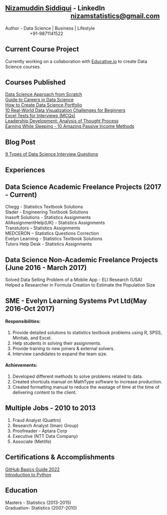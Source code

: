 ## [Nizamuddin Siddiqui](https://www.linkedin.com/in/nizamuddinsiddiqui/) - LinkedIn &nbsp;&nbsp;&nbsp;&nbsp;&nbsp;&nbsp;&nbsp;&nbsp;&nbsp;&nbsp;&nbsp;&nbsp;&nbsp;&nbsp;&nbsp;&nbsp;&nbsp;&nbsp;&nbsp;&nbsp;&nbsp;&nbsp;&nbsp;&nbsp;&nbsp;&nbsp;&nbsp;&nbsp;&nbsp;&nbsp;&nbsp;&nbsp;&nbsp;&nbsp;&nbsp;&nbsp;&nbsp;&nbsp;&nbsp;&nbsp;&nbsp;&nbsp;nizamstatistics@gmail.com
Author - Data Science | Business | Lifestyle&nbsp; &nbsp; &nbsp; &nbsp; &nbsp; &nbsp; &nbsp; &nbsp; &nbsp; &nbsp; &nbsp; &nbsp; &nbsp; &nbsp; &nbsp; &nbsp; &nbsp; &nbsp; &nbsp; &nbsp; &nbsp; &nbsp; &nbsp; &nbsp; &nbsp; &nbsp; &nbsp; &nbsp; &nbsp; &nbsp; &nbsp; &nbsp; &nbsp; &nbsp; &nbsp; &nbsp; &nbsp; &nbsp; +91-9871141522
  
## Current Course Project
Currently working on a collaboration with [Educative.io](https://www.educative.io/) to create Data Science courses.

## Courses Published
[Data Science Approach from Scratch](https://www.udemy.com/course/data-science-approach-from-scratch/)\
[Guide to Careers in Data Science](https://www.udemy.com/course/complete-guide-to-crack-a-data-science-interview/)\
[How to Create Data Science Portfolio](https://www.skillshare.com/classes/How-to-Create-Data-Science-Portfolio-Tips-for-Beginners/463519035)\
[10 Real-World Data Visualization Challenges for Beginners](https://www.skillshare.com/classes/Data-Science-10-Real-World-Data-Visualization-Challenges-for-beginners/1729917058)\
[Excel Tests for Interviews (MCQs)](https://www.udemy.com/course/excel-tests-for-interviews/)\
[Leadership Development: Analysis of Thought Process](https://www.udemy.com/course/leadership-development/)\
[Earning While Sleeping - 10 Amazing Passive Income Methods](https://www.udemy.com/course/passive-income-methods/)

## Blog Post
[9 Types of Data Science Interview Questions](https://blog.udemy.com/data-science-interview-questions/)

## Experiences

## Data Science Academic Freelance Projects (2017 - Current)
Chegg - Statistics Textbook Solutions\
Slader - Engineering Textbook Solutions\
Inasoft Solutions - Statistics Assignments\
AllAssignmentHelp(UK) - Statistics Assignments\
Transtutors – Statistics Assignments\
MEDCERON – Statistics Questions Correction\
Evelyn Learning - Statistics Textbook Solutions\
Tutors Help Desk - Statistics Assignments

## Data Science Non-Academic Freelance Projects (June 2016 - March 2017)
Solved Data Selling Problem of a Mobile App - ELI Research (USA)\
Helped a Researcher in Formula Creation to Estimate the Population Size

## SME - Evelyn Learning Systems Pvt Ltd(May 2016-Oct 2017)
#### Responsibilities:
1. Provide detailed solutions to statistics textbook problems using R, SPSS, Minitab, and Excel.
2. Help students in solving their assignments.
3. Provide training to new joiners & external solvers.
4. Interview candidates to expand the team size.

#### Achievements:
1. Developed different methods to solve problems related to data.
2. Created shortcuts manual on MathType software to increase production.
3. Created formatting manual to reduce the wastage of time at the time of delivering content to the client.

## Multiple Jobs - 2010 to 2013
1. Fraud Analyst (Quattro)
2. Research Analyst (Imarc Group)
3. Proofreader - Aptara Corp
4. Executive (NTT Data Company)
5. Associate (Metlife)

## Certifications & Accomplishments
[GitHub Basics Guide 2022](https://www.udemy.com/certificate/UC-5d523eab-8a7c-4b8f-8b0c-30316da112de/)\
[Introduction to Python](https://www.datacamp.com/statement-of-accomplishment/course/acbf6c2dec722822114b669b5434ffe8d5612e9b?share=true)

## Education
Masters - Statistics (2013-2015)\
Graduation- Statistics (2007-2010)
